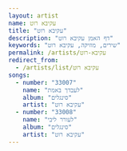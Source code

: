 ```yaml
---
layout: artist
name: עקיבא רוט
title: "עקיבא רוט"
description: "דף האמן עקיבא רוט"
keywords: "שירים, מוזיקה, עקיבא רוט"
permalink: /artists/עקיבא-רוט
redirect_from:
  - /artists/list/עקיבא רוט
songs:
  - number: "33007"
    name: "לעבדך באמת"
    album: "סינגלים"
    artist: "עקיבא רוט"
  - number: "33008"
    name: "לעורר ליבי"
    album: "סינגלים"
    artist: "עקיבא רוט"
---
```

